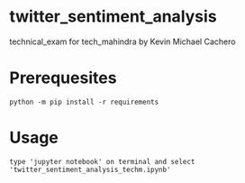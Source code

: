 # twitter_sentiment_analysis
technical_exam for tech_mahindra by Kevin Michael Cachero

# Prerequesites
```
python -m pip install -r requirements
```

# Usage
```
type 'jupyter notebook' on terminal and select 'twitter_sentiment_analysis_techm.ipynb'
```
